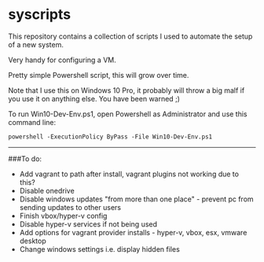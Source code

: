 # syscripts

This repository contains a collection of scripts I used to automate the setup of a new system.

Very handy for configuring a VM.

Pretty simple Powershell script, this will grow over time.

Note that I use this on Windows 10 Pro, it probably will throw a big malf if you use it on anything else.  You have been warned ;)

To run Win10-Dev-Env.ps1, open Powershell as Administrator and use this command line:

`powershell -ExecutionPolicy ByPass -File Win10-Dev-Env.ps1`

---

###To do:
- Add vagrant to path after install, vagrant plugins not working due to this?
- Disable onedrive
- Disable windows updates "from more than one place" - prevent pc from sending updates to other users
- Finish vbox/hyper-v config
- Disable hyper-v services if not being used
- Add options for vagrant provider installs - hyper-v, vbox, esx, vmware desktop
- Change windows settings i.e. display hidden files
